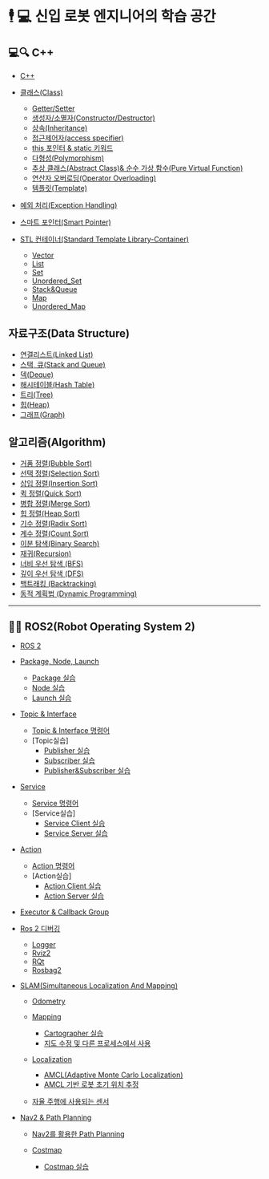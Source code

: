 #  🕴 💻 신입 로봇 엔지니어의 학습 공간

## 💻🔍 C++

  - [C++](https://github.com/Chan647/C-Study/blob/main/C%2B%2B/c%2B%2B_view.md)

  - [클래스(Class)](https://github.com/Chan647/Robotics-Learning-Space/blob/main/C%2B%2B/c%2B%2B_class.md)
    - [Getter/Setter](https://github.com/Chan647/Robotics-Learning-Space/blob/main/C%2B%2B/c%2B%2B_getter_setter.md)
    - [생성자/소멸자(Constructor/Destructor)](https://github.com/Chan647/Robotics-Learning-Space/blob/main/C%2B%2B/c%2B%2B_constructors.md)
    - [상속(Inheritance)](https://github.com/Chan647/Robotics-Learning-Space/blob/main/C%2B%2B/c%2B%2B_inheritance.md)
    - [접근제어자(access specifier)](https://github.com/Chan647/Robotics-Learning-Space/blob/main/C%2B%2B/c%2B%2B_access_specifiers.md)
    - [this 포인터 & static 키워드](https://github.com/Chan647/Robotics-Learning-Space/blob/main/C%2B%2B/c%2B%2B_this_static.md)
    - [다형성(Polymorphism)](https://github.com/Chan647/Robotics-Learning-Space/blob/main/C%2B%2B/c%2B%2B_polymorphism.md)
    - [추상 클래스(Abstract Class)& 순수 가상 함수(Pure Virtual Function)](https://github.com/Chan647/Robotics-Learning-Space/blob/main/C%2B%2B/c%2B%2B_abstract_class_pure_virtual_function.md)
    - [연산자 오버로딩(Operator Overloading)](https://github.com/Chan647/Robotics-Learning-Space/blob/main/C%2B%2B/c%2B%2B_operator_overloading.md)
    - [템플릿(Template)](https://github.com/Chan647/Robotics-Learning-Space/blob/main/C%2B%2B/c%2B%2B_template.md)

  - [예외 처리(Exception Handling)](https://github.com/Chan647/Robotics-Learning-Space/blob/main/C%2B%2B/c%2B%2B_exception_handling.md)

  - [스마트 포인터(Smart Pointer)](https://github.com/Chan647/Robotics-Learning-Space/blob/main/C%2B%2B/c%2B%2B_smart_pointer.md)

  - [STL 컨테이너(Standard Template Library-Container)](https://github.com/Chan647/Robotics-Learning-Space/blob/main/C%2B%2B/c%2B%2B_stl.md)
    - [Vector](https://github.com/Chan647/Robotics-Learning-Space/blob/main/C%2B%2B/c%2B%2B_vector.md)
    - [List](https://github.com/Chan647/Robotics-Learning-Space/blob/main/C%2B%2B/c%2B%2B_stl_list.md)
    - [Set](https://github.com/Chan647/Robotics-Learning-Space/blob/main/C%2B%2B/c%2B%2B_stl_set.md)
    - [Unordered_Set](https://github.com/Chan647/Robotics-Learning-Space/blob/main/C%2B%2B/c%2B%2B_stl_unordered_set.md)
    - [Stack&Queue](https://github.com/Chan647/Robotics-Learning-Space/blob/main/C%2B%2B/c%2B%2B_stl_stack_queue.md)
    - [Map](https://github.com/Chan647/Robotics-Learning-Space/blob/main/C%2B%2B/c%2B%2B_stl_map.md)
    - [Unordered_Map](https://github.com/Chan647/Robotics-Learning-Space/blob/main/C%2B%2B/c%2B%2B_stl_unordered_map.md)
    
  
## 자료구조(Data Structure)

  - [연결리스트(Linked List)](https://github.com/Chan647/C-Study/blob/main/data%20strtcure/linked_list.md)  
  - [스택, 큐(Stack and Queue)](https://github.com/Chan647/C-Study/blob/main/data%20strtcure/stack_queue.md)  
  - [덱(Deque)](https://github.com/Chan647/C-Study/blob/main/data%20strtcure/deque.md)  
  - [해시테이블(Hash Table)](https://github.com/Chan647/C-Study/blob/main/data%20strtcure/hash_table.md)  
  - [트리(Tree)](https://github.com/Chan647/C-Study/blob/main/data%20strtcure/tree.md)  
  - [힙(Heap)](https://github.com/Chan647/C-Study/blob/main/data%20strtcure/heap.md)  
  - [그래프(Graph)](https://github.com/Chan647/C-Study/blob/main/data%20strtcure/Graph.md)  


## 알고리즘(Algorithm)

  - [거품 정렬(Bubble Sort)](https://github.com/Chan647/Robotics-Learning-Space/blob/main/Algorithm/bubble_sort.md  )
  - [선택 정렬(Selection Sort)](https://github.com/Chan647/Robotics-Learning-Space/blob/main/Algorithm/selection_sort.md)
  - [삽입 정렬(Insertion Sort)](https://github.com/Chan647/Robotics-Learning-Space/blob/main/Algorithm/selection_sort.md)
  - [퀵 정렬(Quick Sort)](https://github.com/Chan647/Robotics-Learning-Space/blob/main/Algorithm/quick_sort.md)
  - [병합 정렬(Merge Sort)](https://github.com/Chan647/Robotics-Learning-Space/blob/main/Algorithm/merge_sort.md)
  - [힙 정렬(Heap Sort)](https://github.com/Chan647/Robotics-Learning-Space/blob/main/Algorithm/heap_sort.md)
  - [기수 정렬(Radix Sort)](https://github.com/Chan647/Robotics-Learning-Space/blob/main/Algorithm/radix_sort.md)
  - [계수 정렬(Count Sort)](https://github.com/Chan647/Robotics-Learning-Space/blob/main/Algorithm/counting_sort.md)
  - [이분 탐색(Binary Search)](https://github.com/Chan647/Robotics-Learning-Space/blob/main/Algorithm/c%2B%2B_binary_search.md)
  - [재귀(Recursion)](https://github.com/Chan647/Robotics-Learning-Space/blob/main/Algorithm/c%2B%2B_recursion.md)
  - [너비 우선 탐색 (BFS)](https://github.com/Chan647/Robotics-Learning-Space/blob/main/Algorithm/bfs_algorithm.md)
  - [깊이 우선 탐색 (DFS)](https://github.com/Chan647/Robotics-Learning-Space/blob/main/Algorithm/dfs_algorithm.md)
  - [백트래킹 (Backtracking)](https://github.com/Chan647/Robotics-Learning-Space/blob/main/Algorithm/c%2B%2B_backtracking.md)
  - [동적 계획법 (Dynamic Programming)](https://github.com/Chan647/Robotics-Learning-Space/blob/main/Algorithm/dynamic_programming_cpp.md)

---

## 🚗🚓 ROS2(Robot Operating System 2)

  - [ROS 2](https://github.com/Chan647/Robotics-Learning-Space/blob/main/ros2/ros2_overview.md)

  - [Package, Node, Launch](https://github.com/Chan647/Robotics-Learning-Space/blob/main/ros2/Package_Node_Launch/ros2_package_node_launch.md)
    - [Package 실습](https://github.com/Chan647/Robotics-Learning-Space/blob/main/ros2/Package_Node_Launch/ros2_cpp_package.md)
    - [Node 실습](https://github.com/Chan647/Robotics-Learning-Space/blob/main/ros2/Package_Node_Launch/ros2_cpp_node.md)
    - [Launch 실습](https://github.com/Chan647/Robotics-Learning-Space/blob/main/ros2/Package_Node_Launch/ros2_cpp_launch.md)

  - [Topic & Interface](https://github.com/Chan647/Robotics-Learning-Space/blob/main/ros2/Topic_n_Interface/ros2_interface_and_topic.md)
    - [Topic & Interface 명령어](https://github.com/Chan647/Robotics-Learning-Space/blob/main/ros2/Topic_n_Interface/ros2_Topic_interface_commands.md)
    - [Topic실습]
      - [Publisher 실습](https://github.com/Chan647/Robotics-Learning-Space/blob/main/ros2/Topic_n_Interface/ros2_Topic_Publisher.md)
      - [Subscriber 실습](https://github.com/Chan647/Robotics-Learning-Space/blob/main/ros2/Topic_n_Interface/ros2_Topic_Subscriber.md)
      - [Publisher&Subscriber 실습](https://github.com/Chan647/Robotics-Learning-Space/blob/main/ros2/Topic_n_Interface/ros2_Topic_PublisherandSubscriber.md)

  - [Service](https://github.com/Chan647/Robotics-Learning-Space/blob/main/ros2/Service/ros2_service.md)
    - [Service 명령어]()
    - [Service실습]
      - [Service Client 실습](https://github.com/Chan647/Robotics-Learning-Space/blob/main/ros2/Service/ros2_Service_Client.md)
      - [Service Server 실습](https://github.com/Chan647/Robotics-Learning-Space/blob/main/ros2/Service/ros2_Service_Server.md)

  - [Action](https://github.com/Chan647/Robotics-Learning-Space/blob/main/ros2/Action/ros2_action.md)
    - [Action 명령어]()
    - [Action실습]
      - [Action Client 실습](https://github.com/Chan647/Robotics-Learning-Space/blob/main/ros2/Action/ros2_Action_Client.md)
      - [Action Server 실습](https://github.com/Chan647/Robotics-Learning-Space/blob/main/ros2/Action/ros2_Action_Server.md)

  - [Executor & Callback Group](https://github.com/Chan647/Robotics-Learning-Space/blob/main/ros2/ros2_executor_callback_group.md)

  - [Ros 2 디버깅](https://github.com/Chan647/Robotics-Learning-Space/blob/main/ros2/Debug/ros2_debugging_tools.md)
    - [Logger](https://github.com/Chan647/Robotics-Learning-Space/blob/main/ros2/Debug/ros2_logger_practice.md)
    - [Rviz2](https://github.com/Chan647/Robotics-Learning-Space/blob/main/ros2/Debug/ros2_rviz2_practice.md)
    - [RQt](https://github.com/Chan647/Robotics-Learning-Space/blob/main/ros2/Debug/ros2_rqt_practice.md)
    - [Rosbag2](https://github.com/Chan647/Robotics-Learning-Space/blob/main/ros2/Debug/ros2_rosbag2_practice.md)

  - [SLAM(Simultaneous Localization And Mapping)](https://github.com/Chan647/Robotics-Learning-Space/blob/main/ros2/slam/ros2_slam.md)

    - [Odometry]()

    - [Mapping](https://github.com/Chan647/Robotics-Learning-Space/blob/main/ros2/slam/mapping/ros2_Mapping.md)
      - [Cartographer 실습](https://github.com/Chan647/Robotics-Learning-Space/blob/main/ros2/slam/mapping/ros2_mapping_practice.md)
      - [지도 수정 및 다른 프로세스에서 사용](https://github.com/Chan647/Robotics-Learning-Space/blob/main/ros2/slam/mapping/ROS2_usemap.md)

    - [Localization](https://github.com/Chan647/Robotics-Learning-Space/blob/main/ros2/slam/localization/ros2_localization.md)
      - [AMCL(Adaptive Monte Carlo Localization)](https://github.com/Chan647/Robotics-Learning-Space/blob/main/ros2/slam/localization/ros2_amcl_practice.md)
      - [AMCL 기반 로봇 초기 위치 추정](https://github.com/Chan647/Robotics-Learning-Space/blob/main/ros2/slam/localization/ros2_amcl_Initial_Pose_Methods.md)

    - [자율 주행에 사용되는 센서](https://github.com/Chan647/Robotics-Learning-Space/blob/main/ros2/slam/localization/ros2_sensor.md)


  - [Nav2 & Path Planning](https://github.com/Chan647/Robotics-Learning-Space/blob/main/ros2/Nav2/ros2_Nav2.md)

    - [Nav2를 활용한 Path Planning]()

    - [Costmap](https://github.com/Chan647/Robotics-Learning-Space/blob/main/ros2/Nav2/ros2_costmap.md)
      - [Costmap 실습]()




